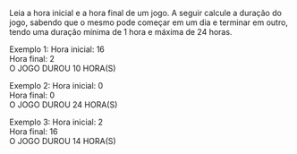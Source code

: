 Leia a hora inicial e a hora final de um jogo. A seguir calcule a duração do jogo, sabendo que o mesmo pode começar em um dia e terminar em outro, tendo uma duração mínima de 1 hora e máxima de 24 horas.

Exemplo 1:
Hora inicial: 16  
Hora final: 2  
O JOGO DUROU 10 HORA(S)  

Exemplo 2:
Hora inicial: 0  
Hora final: 0  
O JOGO DUROU 24 HORA(S)  

Exemplo 3:
Hora inicial: 2  
Hora final: 16  
O JOGO DUROU 14 HORA(S)  